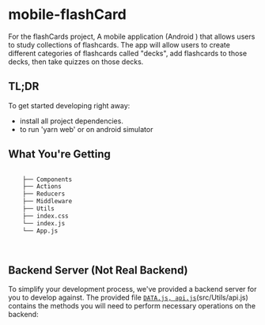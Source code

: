 # mobile-flashCard

For the flashCards project, A mobile application (Android ) that allows users to study collections of flashcards. The app will allow users to create different categories of flashcards called "decks", add flashcards to those decks, then take quizzes on those decks.


## TL;DR

To get started developing right away:

* install all project dependencies.
* to run 'yarn web' or on android simulator

## What You're Getting
```bash

    ├── Components 
    ├── Actions 
	├── Reducers
	├── Middleware
	├── Utils
    ├── index.css 
    └── index.js
    └── App.js
	
 
```


## Backend Server (Not Real Backend)

To simplify your development process, we've provided a backend server for you to develop against. The provided file [`DATA.js, api.js`](src/Utils/DATA.js)(src/Utils/api.js) contains the methods you will need to perform necessary operations on the backend:





